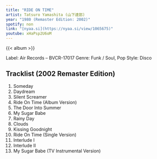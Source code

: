 ```yaml
---
title: "RIDE ON TIME"
artist: Tatsuro Yamashita (山下達郎)
year: "1980 (Remaster Edition: 2002)"
spotify: non
link: "[nyaa.si](https://nyaa.si/view/1065675)"
youtube: xHaPsp2U6oM
---
```


{{< album >}}

<!--more-->

Label: Air Records ‎– BVCR-17017
Genre: Funk / Soul, Pop
Style: Disco

## Tracklist (2002 Remaster Edition)

1. Someday
2. Daydream
3. Silent Screamer
4. Ride On Time (Album Version)
5. The Door Into Summer
6. My Sugar Babe
7. Rainy Day
8. Clouds
9. Kissing Goodnight
10. Ride On Time (Single Version)
11. Interlude I
12. Interlude II
13. My Sugar Babe (TV Instrumental Version)
